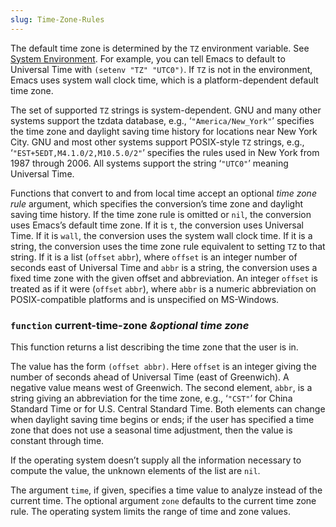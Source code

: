 ```yaml
---
slug: Time-Zone-Rules
---
```


The default time zone is determined by the `TZ` environment variable. See [System Environment](/docs/elisp/System-Environment). For example, you can tell Emacs to default to Universal Time with `(setenv "TZ" "UTC0")`. If `TZ` is not in the environment, Emacs uses system wall clock time, which is a platform-dependent default time zone.

The set of supported `TZ` strings is system-dependent. GNU and many other systems support the tzdata database, e.g., ‘`"America/New_York"`’ specifies the time zone and daylight saving time history for locations near New York City. GNU and most other systems support POSIX-style `TZ` strings, e.g., ‘`"EST+5EDT,M4.1.0/2,M10.5.0/2"`’ specifies the rules used in New York from 1987 through 2006. All systems support the string ‘`"UTC0"`’ meaning Universal Time.

Functions that convert to and from local time accept an optional *time zone rule* argument, which specifies the conversion’s time zone and daylight saving time history. If the time zone rule is omitted or `nil`, the conversion uses Emacs’s default time zone. If it is `t`, the conversion uses Universal Time. If it is `wall`, the conversion uses the system wall clock time. If it is a string, the conversion uses the time zone rule equivalent to setting `TZ` to that string. If it is a list (`offset` `abbr`), where `offset` is an integer number of seconds east of Universal Time and `abbr` is a string, the conversion uses a fixed time zone with the given offset and abbreviation. An integer `offset` is treated as if it were (`offset` `abbr`), where `abbr` is a numeric abbreviation on POSIX-compatible platforms and is unspecified on MS-Windows.

### <span className="tag function">`function`</span> **current-time-zone** *\&optional time zone*

This function returns a list describing the time zone that the user is in.

The value has the form `(offset abbr)`. Here `offset` is an integer giving the number of seconds ahead of Universal Time (east of Greenwich). A negative value means west of Greenwich. The second element, `abbr`, is a string giving an abbreviation for the time zone, e.g., ‘`"CST"`’ for China Standard Time or for U.S. Central Standard Time. Both elements can change when daylight saving time begins or ends; if the user has specified a time zone that does not use a seasonal time adjustment, then the value is constant through time.

If the operating system doesn’t supply all the information necessary to compute the value, the unknown elements of the list are `nil`.

The argument `time`, if given, specifies a time value to analyze instead of the current time. The optional argument `zone` defaults to the current time zone rule. The operating system limits the range of time and zone values.
